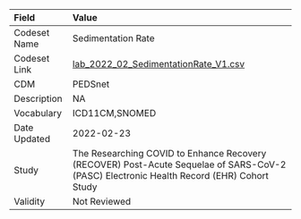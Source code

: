 |Field        |Value                                                                                                                                    |
|:------------|:----------------------------------------------------------------------------------------------------------------------------------------|
|Codeset Name |Sedimentation Rate                                                                                                                       |
|Codeset Link |[lab_2022_02_SedimentationRate_V1.csv](https://github.com/PEDSnet/Variable-Dictionary/blob/main/lab_meas/lab_2022_02_SedimentationRate_V1.csv.csv)|
|CDM          |PEDSnet                                                                                                                                  |
|Description  |NA                                                                                                                                       |
|Vocabulary   |ICD11CM,SNOMED                                                                                                                           |
|Date Updated |2022-02-23                                                                                                                               |
|Study        |The Researching COVID to Enhance Recovery (RECOVER) Post-Acute Sequelae of SARS-CoV-2 (PASC) Electronic Health Record (EHR) Cohort Study |
|Validity     |Not Reviewed                                                                                                                             |
